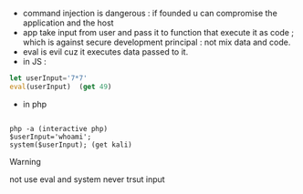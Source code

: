 - command injection is dangerous : if founded u can compromise the application and the host
- app take input from user and pass it to function that execute it as code ; which is against secure development principal : not mix data and code.
- eval is evil cuz it executes data passed to it.
- in JS :
```js
let userInput='7*7'
eval(userInput)  (get 49)
```
- in php
```shell

php -a (interactive php)
$userInput='whoami';
system($userInput); (get kali)
```

>[!warning]
>not use eval and system
>never trsut input


